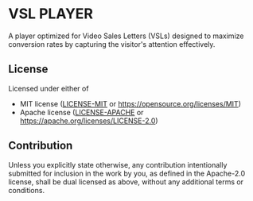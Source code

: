 # VSL PLAYER

A player optimized for Video Sales Letters (VSLs) designed to maximize conversion rates by capturing the visitor's attention effectively.

## License

Licensed under either of

-   MIT license ([LICENSE-MIT](LICENSE-MIT) or https://opensource.org/licenses/MIT)
-   Apache license ([LICENSE-APACHE](LICENSE-APACHE) or https://apache.org/licenses/LICENSE-2.0)

## Contribution

Unless you explicitly state otherwise, any contribution intentionally submitted
for inclusion in the work by you, as defined in the Apache-2.0 license, shall be
dual licensed as above, without any additional terms or conditions.
